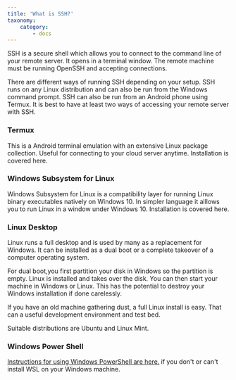 ```yaml
---
title: 'What is SSH?'
taxonomy:
    category:
        - docs
---
```


SSH is a secure shell which allows you to connect to the command line of your remote server. It opens in a terminal window. The remote machine must be running OpenSSH and accepting connections.

There are different ways of running SSH depending  on your setup. SSH runs on any Linux distribution and can also be run from the Windows command prompt. SSH can also be run from an Android phone using Termux. It is best to have at least two ways of accessing your remote server with SSH.


### Termux

This is a Android terminal emulation with an extensive Linux package collection.  Useful for connecting to your cloud server anytime. Installation is covered here.

### Windows Subsystem for Linux

Windows Subsystem for Linux is a compatibility layer for running Linux binary executables natively on Windows 10. In simpler language it alllows you to run Linux in a window under Windows 10. Installation is covered here.

### Linux Desktop

Linux runs a full desktop and is used by many as a replacement for Windows. It can be installed as  a dual boot  or a complete takeover of a computer operating system.

For dual boot,you first partition your disk in Windows so the partition is empty.  Linux is installed and takes over the disk. You can then start your machine in Windows or Linux. This has the potential to destroy your Windows installation if done carelessly.

If you have an old machine gathering dust, a full Linux install is easy. That can a useful development environment and test bed.

Suitable distributions are Ubuntu and Linux Mint.

### Windows Power Shell
[Instructions for using Windows PowerShell are here.](https://docs.microsoft.com/en-us/powershell/scripting/learn/remoting/ssh-remoting-in-powershell-core?view=powershell-7) if you don't or can't install WSL on your Windows machine.

